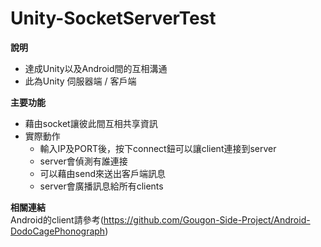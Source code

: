 # Unity-SocketServerTest
**說明**<br>
* 達成Unity以及Android間的互相溝通
* 此為Unity 伺服器端 / 客戶端

**主要功能**<br>
* 藉由socket讓彼此間互相共享資訊
* 實際動作
  * 輸入IP及PORT後，按下connect鈕可以讓client連接到server
  * server會偵測有誰連接
  * 可以藉由send來送出客戶端訊息
  * server會廣播訊息給所有clients

**相關連結**<br>
Android的client請參考(https://github.com/Gougon-Side-Project/Android-DodoCagePhonograph)
